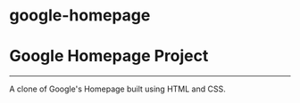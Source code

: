 # google-homepage
<h1>Google Homepage Project</h1>
<hr>
<p>A clone of Google's Homepage built using HTML and CSS.</p>
